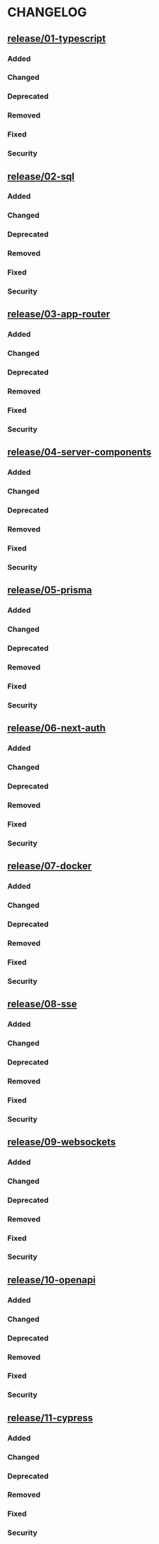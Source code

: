 # CHANGELOG

## [release/01-typescript](https://github.com/spiced-academy/todo-app/tree/release/01-typescript)

### Added

### Changed

### Deprecated

### Removed

### Fixed

### Security

## [release/02-sql](https://github.com/spiced-academy/todo-app/tree/release/02-sql)

### Added

### Changed

### Deprecated

### Removed

### Fixed

### Security

## [release/03-app-router](https://github.com/spiced-academy/todo-app/tree/release/03-app-router)

### Added

### Changed

### Deprecated

### Removed

### Fixed

### Security

## [release/04-server-components](https://github.com/spiced-academy/todo-app/tree/release/04-server-components)

### Added

### Changed

### Deprecated

### Removed

### Fixed

### Security

## [release/05-prisma](https://github.com/spiced-academy/todo-app/tree/release/05-prisma)

### Added

### Changed

### Deprecated

### Removed

### Fixed

### Security

## [release/06-next-auth](https://github.com/spiced-academy/todo-app/tree/release/06-next-auth)

### Added

### Changed

### Deprecated

### Removed

### Fixed

### Security

## [release/07-docker](https://github.com/spiced-academy/todo-app/tree/release/07-docker)

### Added

### Changed

### Deprecated

### Removed

### Fixed

### Security

## [release/08-sse](https://github.com/spiced-academy/todo-app/tree/release/08-sse)

### Added

### Changed

### Deprecated

### Removed

### Fixed

### Security

## [release/09-websockets](https://github.com/spiced-academy/todo-app/tree/release/09-websockets)

### Added

### Changed

### Deprecated

### Removed

### Fixed

### Security

## [release/10-openapi](https://github.com/spiced-academy/todo-app/tree/release/10-openapi)

### Added

### Changed

### Deprecated

### Removed

### Fixed

### Security

## [release/11-cypress](https://github.com/spiced-academy/todo-app/tree/release/11-cypress)

### Added

### Changed

### Deprecated

### Removed

### Fixed

### Security
